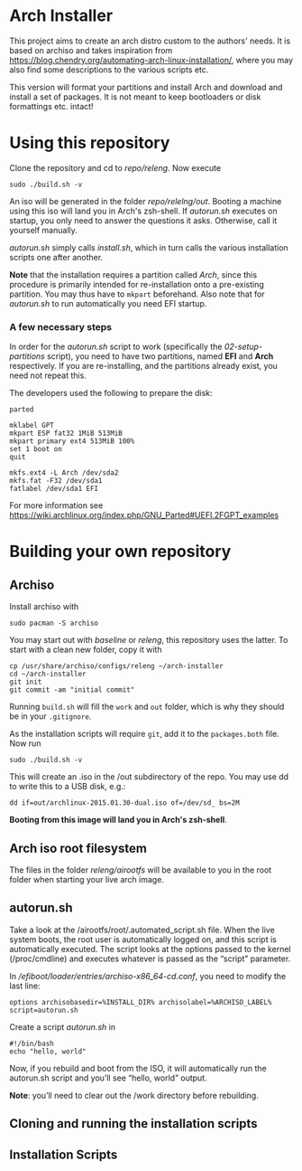 Arch Installer
==============

This project aims to create an arch distro custom to the authors' needs.
It is based on archiso and takes inspiration from https://blog.chendry.org/automating-arch-linux-installation/,
where you may also find some descriptions to the various scripts etc.

This version will format your partitions and install Arch and download and install
a set of packages. It is not meant to keep bootloaders or disk formattings etc. intact!


Using this repository
=====================

Clone the repository and cd to *repo/releng*. Now execute

    sudo ./build.sh -v

An iso will be generated in the folder *repo/relelng/out*.
Booting a machine using this iso will land you in Arch's zsh-shell.
If *autorun.sh* executes on startup, you only need to answer the questions it asks.
Otherwise, call it yourself manually.

*autorun.sh* simply calls *install.sh*, which in turn calls the various installation scripts one after another.

**Note** that the installation requires a partition called *Arch*, since this procedure is primarily
intended for re-installation onto a pre-existing partition. You may thus have to `mkpart` beforehand.
Also note that for *autorun.sh* to run automatically you need EFI startup.

### A few necessary steps
In order for the *autorun.sh* script to work (specifically the *02-setup-partitions* script), you need to have
two partitions, named **EFI** and **Arch** respectively. If you are re-installing, and the partitions
already exist, you need not repeat this.

The developers used the following to prepare the disk:

    parted

    mklabel GPT
    mkpart ESP fat32 1MiB 513MiB
    mkpart primary ext4 513MiB 100%
    set 1 boot on
    quit

    mkfs.ext4 -L Arch /dev/sda2
    mkfs.fat -F32 /dev/sda1
    fatlabel /dev/sda1 EFI

For more information see https://wiki.archlinux.org/index.php/GNU_Parted#UEFI.2FGPT_examples



Building your own repository
============================

Archiso
-------

Install archiso with

    sudo pacman -S archiso

You may start out with *baseline* or *releng*, this repository uses the latter.
To start with a clean new folder, copy it with

    cp /usr/share/archiso/configs/releng ~/arch-installer
    cd ~/arch-installer
    git init
    git commit -am "initial commit"

Running `build.sh` will fill the `work` and `out` folder, which is why they should be in your `.gitignore`.

As the installation scripts will require `git`, add it to the `packages.both` file.
Now run

    sudo ./build.sh -v

This will create an .iso in the /out subdirectory of the repo.
You may use dd to write this to a USB disk, e.g.:

    dd if=out/archlinux-2015.01.30-dual.iso of=/dev/sd_ bs=2M

**Booting from this image will land you in Arch's zsh-shell**.

Arch iso root filesystem
------------------------

The files in the folder *releng/airootfs* will be available to you in the root folder
when starting your live arch image.

autorun.sh
----------
Take a look at the /airootfs/root/.automated_script.sh file.
When the live system boots, the root user is automatically logged on, and this script is automatically executed.
The script looks at the options passed to the kernel (/proc/cmdline) and executes whatever is passed as the “script” parameter.

In */efiboot/loader/entries/archiso-x86_64-cd.conf*, you need to modify the last line:

    options archisobasedir=%INSTALL_DIR% archisolabel=%ARCHISO_LABEL% script=autorun.sh

Create a script *autorun.sh* in

    #!/bin/bash
    echo "hello, world"

Now, if you rebuild and boot from the ISO, it will automatically run the autorun.sh script and you’ll see “hello, world” output.

**Note**: you’ll need to clear out the /work directory before rebuilding.

Cloning and running the installation scripts
--------------------------------------------

Installation Scripts
--------------------